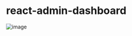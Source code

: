 # react-admin-dashboard

![image](https://github.com/eliaskirui/react-admin-dashboard/assets/85995689/807a51f6-4d34-4b01-850e-ecdffa605d4b)
